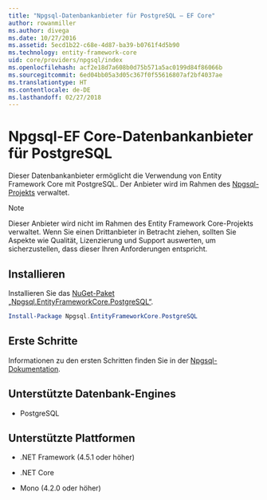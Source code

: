 ```yaml
---
title: "Npgsql-Datenbankanbieter für PostgreSQL – EF Core"
author: rowanmiller
ms.author: divega
ms.date: 10/27/2016
ms.assetid: 5ecd1b22-c68e-4d87-ba39-b0761f4d5b90
ms.technology: entity-framework-core
uid: core/providers/npgsql/index
ms.openlocfilehash: acf2e18d7a608b0d75b571a5ac0199d84f86066b
ms.sourcegitcommit: 6ed04bb05a3d05c367f0f55616807af2bf4037ae
ms.translationtype: HT
ms.contentlocale: de-DE
ms.lasthandoff: 02/27/2018
---
```

# <a name="npgsql-ef-core-database-provider-for-postgresql"></a>Npgsql-EF Core-Datenbankanbieter für PostgreSQL

Dieser Datenbankanbieter ermöglicht die Verwendung von Entity Framework Core mit PostgreSQL. Der Anbieter wird im Rahmen des [Npgsql-Projekts](http://www.npgsql.org) verwaltet.

> [!NOTE]  
> Dieser Anbieter wird nicht im Rahmen des Entity Framework Core-Projekts verwaltet. Wenn Sie einen Drittanbieter in Betracht ziehen, sollten Sie Aspekte wie Qualität, Lizenzierung und Support auswerten, um sicherzustellen, dass dieser Ihren Anforderungen entspricht.

## <a name="install"></a>Installieren

Installieren Sie das [NuGet-Paket „Npgsql.EntityFrameworkCore.PostgreSQL“](https://www.nuget.org/packages/Npgsql.EntityFrameworkCore.PostgreSQL).

``` powershell
Install-Package Npgsql.EntityFrameworkCore.PostgreSQL
```

## <a name="get-started"></a>Erste Schritte

Informationen zu den ersten Schritten finden Sie in der [Npgsql-Dokumentation](http://www.npgsql.org/efcore/index.html).

## <a name="supported-database-engines"></a>Unterstützte Datenbank-Engines

* PostgreSQL

## <a name="supported-platforms"></a>Unterstützte Plattformen

* .NET Framework (4.5.1 oder höher)

* .NET Core

* Mono (4.2.0 oder höher)
